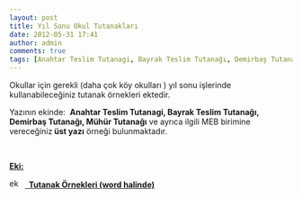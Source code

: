 ```yaml
---
layout: post
title: Yıl Sonu Okul Tutanakları
date: 2012-05-31 17:41
author: admin
comments: true
tags: [Anahtar Teslim Tutanagi, Bayrak Teslim Tutanağı, Demirbaş Tutanağı, Mühür Tutanağı, okul devir teslim tutanağı, Yaz bi yere]
---
```

Okullar için gerekli (daha çok köy okulları ) yıl sonu işlerinde kullanabileceğiniz tutanak örnekleri ektedir.

Yazının ekinde:  <strong>Anahtar Teslim Tutanagi, Bayrak Teslim Tutanağı, Demirbaş Tutanağı, Mühür Tutanağı</strong> ve ayrıca ilgili MEB birimine vereceğiniz<strong> üst yazı</strong> örneği bulunmaktadır.

&nbsp;

<span style="text-decoration: underline;"><strong>Eki:</strong></span>

<a href="http://egitimvaktim.com/dosyalar/2012/04/zip.gif"><img class="size-full wp-image-4259 alignleft" title="zip" src="http://egitimvaktim.com/dosyalar/2012/04/zip.gif" alt="ekler" width="16" height="16" /></a>   <strong><a href="http://egitimvaktim.com/dosyalar/2012/04/Tutanak-%C3%96rnekleri.zip">  Tutanak Örnekleri (word halinde)</a></strong>
